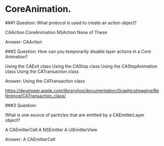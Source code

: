 CoreAnimation.
==

###1 Question:
What protocol is used to create an action object?

CAAction
CoreAnimation
NSAction
None of These

Answer: CAAction

###2 Question:
How can you temporarily disable layer actions in a Core Animation?

Using the CAExit class
Using the CAStop class
Using the CAStopAnimation class
Using the CATransaction class

Answer: Using the CATransaction class

https://developer.apple.com/library/ios/documentation/GraphicsImaging/Reference/CATransaction_class/

###3 Question:

What is one source of particles that are emitted by a CAEmitterLayer object?

A CAEmitterCell
A NSEmitter
A UIEmitterView

Answer: A CAEmitterCell


